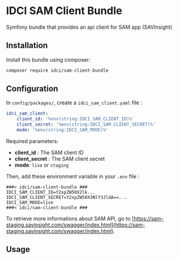 # IDCI SAM Client Bundle

Symfony bundle that provides an api client for SAM app (SAVInsight)

## Installation

Install this bundle using composer:

```sh
composer require idci/sam-client-bundle
```

## Configuration

In `config/packages/`, create a `idci_sam_client.yaml` file :

```yaml
idci_sam_client:
    client_id: '%env(string:IDCI_SAM_CLIENT_ID)%'
    client_secret: '%env(string:IDCI_SAM_CLIENT_SECRET)%'
    mode: '%env(string:IDCI_SAM_MODE)%'
```

Required parameters:
* **client_id** : The SAM client ID
* **client_secret** : The SAM client secret
* **mode**: `live` or `staging`

Then, add these environment variable in your `.env` file :

```
###> idci/sam-client-bundle ###
IDCI_SAM_CLIENT_ID=Y2xpZW50X2lk...
IDCI_SAM_CLIENT_SECRET=Y2xpZW50X3NlY3JldA==...
IDCI_SAM_MODE=live
###< idci/sam-client-bundle ###
```

To retrieve more informations about SAM API, go to [https://sam-staging.savinsight.com/swagger/index.html](https://sam-staging.savinsight.com/swagger/index.html).

## Usage
